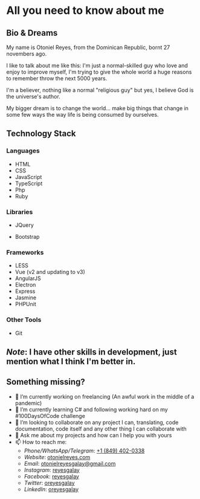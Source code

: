 # All you need to know about me

## Bio & Dreams

My name is Otoniel Reyes, from the Dominican Republic, bornt 27 novembers ago.

I like to talk about me like this: I'm just a normal-skilled guy who love and enjoy to improve myself, I'm trying to give the whole world a huge reasons to remember throw the next 5000 years.

I'm a believer, nothing like a normal "religious guy" but yes, I believe God is the universe's author.

My bigger dream is to change the world... make big things that change in some few ways the way life is being consumed by ourselves.

## Technology Stack

### Languages

- HTML
- CSS
- JavaScript
- TypeScript
- Php
- Ruby

### Libraries

- JQuery
<!--
- D3
- Lodash
-->
- Bootstrap
<!--
- Vuetify
-->

### Frameworks

- LESS
- Vue (v2 and updating to v3)
- AngularJS
- Electron
- Express
- Jasmine
- PHPUnit

### Other Tools

- Git

***Note***: I have other skills in development, just mention what I think I'm better in.
-----------

## Something missing?

- 🔭 I’m currently working on freelancing (An awful work in the middle of a pandemic)
- 🌱 I’m currently learning C# and following working hard on my #100DaysOfCode challenge
- 👯 I’m looking to collaborate on any project I can, translating, code documentation, code itself and any other thing I can collaborate with
- 💬 Ask me about my projects and how can I help you with yours
- 📫 How to reach me:
  - *Phone/WhatsApp/Telegram*: [+1 (849) 402-0338](tel:+18494020338)
  - *Website*: [otonielreyes.com](https://otonielreyes.com/contact)
  - *Email*: [otonielreyesgalay@gmail.com](mailto:otonielreyesgalay@gmail.com)
  - *Instagram*: [reyesgalay](https://instagram.com/reyesgalay)
  - *Facebook*: [reyesgalay](https://facebook.com/reyesgalay)
  - *Twitter*: [oreyesgalay](https://twitter.com/oreyesgalay)
  - *LinkedIn*: [oreyesgalay](https://www.linkedin.com/in/oreyesgalay)

